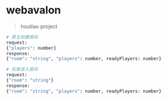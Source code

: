 # webavalon

> houtiao project

``` bash
# 房主创建房间
request:
{"players": number}
response:
{"room": "string", "players": number, readyPlayers: number}

# 玩家进入房间
request:
{"room": "string"}
response:
{"room": "string", "players": number, readyPlayers: number}
```
